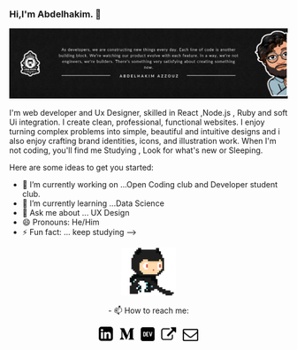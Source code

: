 ### Hi,I'm Abdelhakim. 👋
<img src="https://github.com/HowkMii/Howkmii/blob/master/howkmiz.png">

I'm web developer and Ux Designer, skilled in React ,Node.js , Ruby and soft Ui integration.
I create clean, professional, functional websites. I enjoy turning complex problems into simple, beautiful and intuitive designs and i also enjoy crafting brand identities, icons, and illustration work. When I'm not coding, you'll find me Studying , Look for what's new or Sleeping.

Here are some ideas to get you started:

- 🔭 I’m currently working on ...Open Coding club and Developer student club.
- 🌱 I’m currently learning ...Data Science
- 💬 Ask me about ... UX Design 
- 😄 Pronouns: He/Him
- ⚡ Fun fact: ... keep studying
-->
<p align="center">
  <img src="https://github.com/HowkMii/Howkmii/blob/master/github.gif" width=100>
</p>
<p align="center">
  - 📫 How to reach me:
</p>
<p align='center'>
<a href="https://www.linkedin.com/in/howkmii/"><img height="26" src="https://github.com/HowkMii/Howkmii/blob/master/linkedin.png"></a>&nbsp;&nbsp;
<a href="https://medium.com/@HowkMii"><img height="26" src="https://github.com/HowkMii/Howkmii/blob/master/medio.png" alt=""></a>&nbsp;&nbsp;
<a href="https://dev.to/howkmii"><img height="25" src="https://github.com/HowkMii/Howkmii/blob/master/dev.png" alt=""></a>&nbsp;&nbsp;
<a href="https://howkmii.github.io/howkmii_folioo/"><img height="27" src="https://github.com/HowkMii/Howkmii/blob/master/external.png" alt=""></a>&nbsp;&nbsp;
<a href="abdelhakim@univ-tiaret.dz"><img height="22" src="https://github.com/HowkMii/Howkmii/blob/master/mail.png" alt=""></a>
</p>
